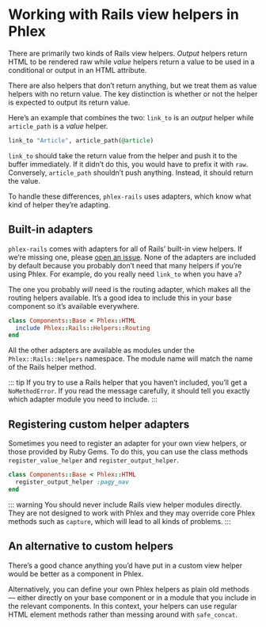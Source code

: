 # Working with Rails view helpers in Phlex

There are primarily two kinds of Rails view helpers. _Output_ helpers return HTML to be rendered raw while _value_ helpers return a value to be used in a conditional or output in an HTML attribute.

There are also helpers that don’t return anything, but we treat them as value helpers with no return value. The key distinction is whether or not the helper is expected to output its return value.

Here’s an example that combines the two: `link_to` is an _output_ helper while `article_path` is a _value_ helper.

```ruby
link_to "Article", article_path(@article)
```

`link_to` should take the return value from the helper and push it to the buffer immediately. If it didn’t do this, you would have to prefix it with `raw`. Conversely, `article_path` shouldn’t push anything. Instead, it should return the value.

To handle these differences, `phlex-rails` uses adapters, which know what kind of helper they’re adapting.

## Built-in adapters

`phlex-rails` comes with adapters for all of Rails’ built-in view helpers. If we’re missing one, please [open an issue](https://github.com/phlex-ruby/phlex-rails/issues/new). None of the adapters are included by default because you probably don’t need that many helpers if you’re using Phlex. For example, do you really need `link_to` when you have `a`?

The one you probably _will_ need is the routing adapter, which makes all the routing helpers available. It’s a good idea to include this in your base component so it’s available everywhere.

```ruby
class Components::Base < Phlex::HTML
  include Phlex::Rails::Helpers::Routing
end
```

All the other adapters are available as modules under the `Phlex::Rails::Helpers` namespace. The module name will match the name of the Rails helper method.

::: tip
If you try to use a Rails helper that you haven’t included, you’ll get a `NoMethodError`. If you read the message carefully, it should tell you exactly which adapter module you need to include.
:::

## Registering custom helper adapters

Sometimes you need to register an adapter for your own view helpers, or those provided by Ruby Gems. To do this, you can use the class methods `register_value_helper` and `register_output_helper`.

```ruby
class Components::Base < Phlex::HTML
  register_output_helper :pagy_nav
end
```

::: warning
You should never include Rails view helper modules directly. They are not designed to work with Phlex and they may override core Phlex methods such as `capture`, which will lead to all kinds of problems.
:::

## An alternative to custom helpers

There’s a good chance anything you’d have put in a custom view helper would be better as a component in Phlex.

Alternatively, you can define your own Phlex helpers as plain old methods — either directly on your base component or in a module that you include in the relevant components. In this context, your helpers can use regular HTML element methods rather than messing around with `safe_concat`.
